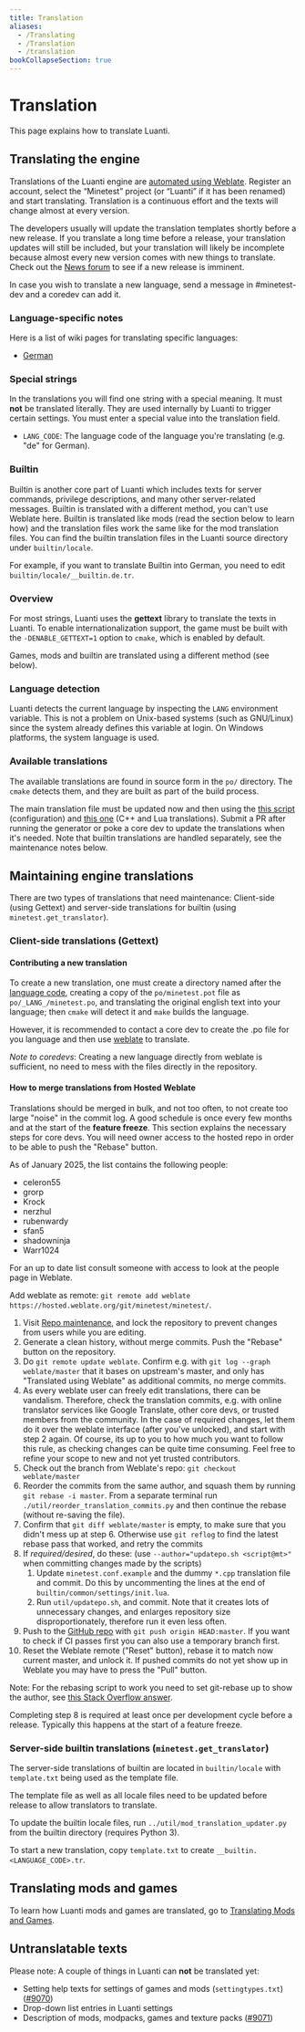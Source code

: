 ```yaml
---
title: Translation
aliases:
  - /Translating
  - /Translation
  - /translation
bookCollapseSection: true
---
```


# Translation

This page explains how to translate Luanti.

## Translating the engine

Translations of the Luanti engine are [automated using Weblate](https://hosted.weblate.org/projects/minetest/minetest/). Register an account, select the “Minetest” project (or “Luanti” if it has been renamed) and start translating. Translation is a continuous effort and the texts will change almost at every version.

The developers usually will update the translation templates shortly before a new release. If you translate a long time before a release, your translation updates will still be included, but your translation will likely be incomplete because almost every new version comes with new things to translate. Check out the [News forum](https://forum.luanti.org/viewforum.php?f=18) to see if a new release is imminent.

In case you wish to translate a new language, send a message in #minetest-dev and a coredev can add it.

### Language-specific notes

Here is a list of wiki pages for translating specific languages:

- [German](/for-creators/translation/de)

### Special strings

In the translations you will find one string with a special meaning. It must **not** be translated literally. They are used internally by Luanti to trigger certain settings. You must enter a special value into the translation field.

- `LANG_CODE`: The language code of the language you're translating (e.g. "de" for German).

### Builtin

Builtin is another core part of Luanti which includes texts for server commands, privilege descriptions, and many other server-related messages. Builtin is translated with a different method, you can't use Weblate here. Builtin is translated like mods (read the section below to learn how) and the translation files work the same like for the mod translation files. You can find the builtin translation files in the Luanti source directory under `builtin/locale`.

For example, if you want to translate Builtin into German, you need to edit `builtin/locale/__builtin.de.tr`.

### Overview

For most strings, Luanti uses the **gettext** library to translate the texts in Luanti. To enable internationalization support, the game must be built with the `-DENABLE_GETTEXT=1` option to `cmake`, which is enabled by default.

Games, mods and builtin are translated using a different method (see below).

### Language detection

Luanti detects the current language by inspecting the `LANG` environment variable. This is not a problem on Unix-based systems (such as GNU/Linux) since the system already defines this variable at login. On Windows platforms, the system language is used.

### Available translations

The available translations are found in source form in the `po/` directory. The `cmake` detects them, and they are built as part of the build process.

The main translation file must be updated now and then using the [this script](https://github.com/luanti-org/luanti/blob/master/builtin/mainmenu/settings/generate_from_settingtypes.lua) (configuration) and [this one](https://github.com/luanti-org/luanti/blob/master/util/updatepo.sh) (C++ and Lua translations). Submit a PR after running the generator or poke a core dev to update the translations when it's needed. Note that builtin translations are handled separately, see the maintenance notes below.

## Maintaining engine translations

There are two types of translations that need maintenance: Client-side (using Gettext) and server-side translations for builtin (using `minetest.get_translator`).

### Client-side translations (Gettext)

#### Contributing a new translation

To create a new translation, one must create a directory named after the [language code](http://www.mathguide.de/info/tools/languagecode.html), creating a copy of the `po/minetest.pot` file as `po/_LANG_/minetest.po`, and translating the original english text into your language; then `cmake` will detect it and `make` builds the language.

However, it is recommended to contact a core dev to create the .po file for you language and then use [weblate](https://hosted.weblate.org/projects/minetest/minetest/) to translate.

_Note to coredevs_: Creating a new language directly from weblate is sufficient, no need to mess with the files directly in the repository.

#### How to merge translations from Hosted Weblate

Translations should be merged in bulk, and not too often, to not create too large "noise" in the commit log. A good schedule is once every few months and at the start of the **feature freeze**. This section explains the necessary steps for core devs. You will need owner access to the hosted repo in order to be able to push the "Rebase" button.

As of January 2025, the list contains the following people:

- celeron55
- grorp
- Krock
- nerzhul
- rubenwardy
- sfan5
- shadowninja
- Warr1024

For an up to date list consult someone with access to look at the people page in Weblate.

Add weblate as remote: `git remote add weblate https://hosted.weblate.org/git/minetest/minetest/`.

1.  Visit [Repo maintenance](https://hosted.weblate.org/projects/minetest/minetest/#repository), and lock the repository to prevent changes from users while you are editing.
2.  Generate a clean history, without merge commits. Push the "Rebase" button on the repository.
3.  Do `git remote update weblate`. Confirm e.g. with `git log --graph weblate/master` that it bases on upstream's master, and only has "Translated using Weblate" as additional commits, no merge commits.
4.  As every weblate user can freely edit translations, there can be vandalism. Therefore, check the translation commits, e.g. with online translator services like Google Translate, other core devs, or trusted members from the community. In the case of required changes, let them do it over the weblate interface (after you've unlocked), and start with step 2 again. Of course, its up to you to how much you want to follow this rule, as checking changes can be quite time consuming. Feel free to refine your scope to new and not yet trusted contributors.
5.  Check out the branch from Weblate's repo: `git checkout weblate/master`
6.  Reorder the commits from the same author, and squash them by running `git rebase -i master`. From a separate terminal run `./util/reorder_translation_commits.py` and then continue the rebase (without re-saving the file).
7.  Confirm that `git diff weblate/master` is empty, to make sure that you didn't mess up at step 6. Otherwise use `git reflog` to find the latest rebase pass that worked, and retry the commits
8.  If _required/desired_, do these: (use `--author="updatepo.sh <script@mt>"` when committing changes made by the scripts)
    1.  Update `minetest.conf.example` and the dummy `*.cpp` translation file and commit. Do this by uncommenting the lines at the end of `builtin/common/settings/init.lua`.
    2.  Run `util/updatepo.sh`, and commit. Note that it creates lots of unnecessary changes, and enlarges repository size disproportionately, therefore run it even less often.
9.  Push to the [GitHub repo](https://github.com/luanti-org/luanti) with `git push origin HEAD:master`. If you want to check if CI passes first you can also use a temporary branch first.
10. Reset the Weblate remote ("Reset" button), rebase it to match now current master, and unlock it. If pushed commits do not yet show up in Weblate you may have to press the "Pull" button.

Note: For the rebasing script to work you need to set git-rebase up to show the author, see [this Stack Overflow answer](http://stackoverflow.com/a/35851846).

Completing step 8 is required at least once per development cycle before a release. Typically this happens at the start of a feature freeze.

### Server-side builtin translations (`minetest.get_translator`)

The server-side translations of builtin are located in `builtin/locale` with `template.txt` being used as the template file.

The template file as well as all locale files need to be updated before release to allow translators to translate.

To update the builtin locale files, run `../util/mod_translation_updater.py` from the builtin directory (requires Python 3).

To start a new translation, copy `template.txt` to create `__builtin.<LANGUAGE_CODE>.tr`.

## Translating mods and games

To learn how Luanti mods and games are translated, go to [Translating Mods and Games](/for-creators/translation/mods-and-games).

## Untranslatable texts

Please note: A couple of things in Luanti can **not** be translated yet:

- Setting help texts for settings of games and mods (`settingtypes.txt`) ([#9070](https://github.com/luanti-org/luanti/issues/9070))
- Drop-down list entries in Luanti settings
- Description of mods, modpacks, games and texture packs ([#9071](https://github.com/luanti-org/luanti/issues/9071))
